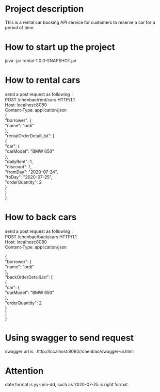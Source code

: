# Project description  
This is a rental car booking API service for customers to reserve a car for a period of time.  
# How to start up the project
java -jar rental-1.0.0-SNAPSHOT.jar
# How to rental cars  
send a post request as following：  
POST /chenbao/rent/cars HTTP/1.1  
Host: localhost:8080  
Content-Type: application/json  
{  
  "borrower": {  
    "name": "ordi"  
  },  
  "rentalOrderDetailList": [  
    {  
      "car": {  
        "carModel": "BMW 650"  
      },  
      "dailyRent": 1,  
      "discount": 1,  
      "fromDay": "2020-07-24",  
      "toDay": "2020-07-25",  
      "orderQuantity": 2  
    }  
  ]  
}  
# How to back cars
send a post request as following：  
POST /chenbao/back/cars HTTP/1.1  
Host: localhost:8080  
Content-Type: application/json  

{  
  "borrower": {  
    "name": "ordi"  
  },  
  "backOrderDetailList": [  
    {  
      "car": {  
        "carModel": "BMW 650"  
      },  
      "orderQuantity": 2  
    }  
  ]  
}  

# Using swagger to send request    
swagger url is : http://localhost:8080//chenbao/swagger-ui.html 

# Attention
date format is yy-mm-dd, such as 2020-07-25 is right format.